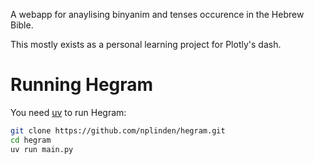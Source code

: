 A webapp for anaylising binyanim and tenses occurence in the Hebrew Bible.

This mostly exists as a personal learning project for Plotly's dash.

# Running Hegram

You need [uv](https://github.com/astral-sh/uv) to run Hegram:

```bash
git clone https://github.com/nplinden/hegram.git
cd hegram
uv run main.py
```
